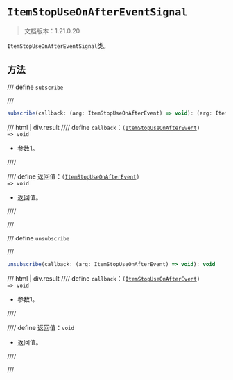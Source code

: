 # `ItemStopUseOnAfterEventSignal`

> 文档版本：1.21.0.20

`ItemStopUseOnAfterEventSignal`类。

## 方法

/// define
`subscribe`


///

```js
subscribe(callback: (arg: ItemStopUseOnAfterEvent) => void): (arg: ItemStopUseOnAfterEvent) => void
```

/// html | div.result
//// define
`callback`：<code>(<a href="../itemstopuseonafterevent/">ItemStopUseOnAfterEvent</a>) =&gt; void</code>

- 参数1。


////

//// define
返回值：<code>(<a href="../itemstopuseonafterevent/">ItemStopUseOnAfterEvent</a>) =&gt; void</code>

- 返回值。


////

///


/// define
`unsubscribe`


///

```js
unsubscribe(callback: (arg: ItemStopUseOnAfterEvent) => void): void
```

/// html | div.result
//// define
`callback`：<code>(<a href="../itemstopuseonafterevent/">ItemStopUseOnAfterEvent</a>) =&gt; void</code>

- 参数1。


////

//// define
返回值：`void`

- 返回值。


////

///

